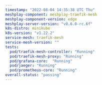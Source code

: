 ```yaml
---
timestamp: "2022-08-04 14:35:38 UTC Thu"
meshplay-component: meshplay-traefik-mesh
meshplay-component-version: edge
meshplay-server-version: "v0.6.0-rc.6f"
k8s-distro: minikube
k8s-version: "v1.22.2"
service-mesh: traefik-mesh
service-mesh-version: ""
tests:
  pod/traefik-mesh-controller: "Running"
  pod/traefik-mesh-proxy: "Running"
  pod/grafana-core:  "Running"
  pod/jaeger: "Running"
  pod/prometheus-core: "Running" 
overall-status: "passing"
---
```

